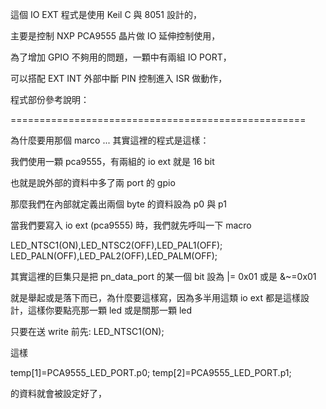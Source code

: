 
這個 IO EXT 程式是使用 Keil C 與 8051 設計的，

主要是控制 NXP PCA9555 晶片做 IO 延伸控制使用，

為了增加 GPIO 不夠用的問題，一顆中有兩組 IO PORT，

可以搭配 EXT INT 外部中斷 PIN 控制進入 ISR 做動作， 


程式部份參考說明：

===================================================

為什麼要用那個 marco ... 其實這裡的程式是這樣：

我們使用一顆 pca9555，有兩組的 io ext 就是 16 bit

也就是說外部的資料中多了兩 port 的 gpio

那麼我們在內部就定義出兩個 byte 的資料設為 p0 與 p1

當我們要寫入 io ext (pca9555) 時，我們就先呼叫一下 macro

LED_NTSC1(ON),LED_NTSC2(OFF),LED_PAL1(OFF);
LED_PALN(OFF),LED_PAL2(OFF),LED_PALM(OFF);

其實這裡的巨集只是把 pn_data_port 的某一個 bit 設為 |= 0x01 或是 &~=0x01

就是舉起或是落下而已，為什麼要這樣寫，因為多半用這類 io ext 都是這樣設計，這樣你要點亮那一顆 led 或是關那一顆 led

只要在送 write 前先: LED_NTSC1(ON);

這樣

temp[1]=PCA9555_LED_PORT.p0;
temp[2]=PCA9555_LED_PORT.p1;

的資料就會被設定好了，

